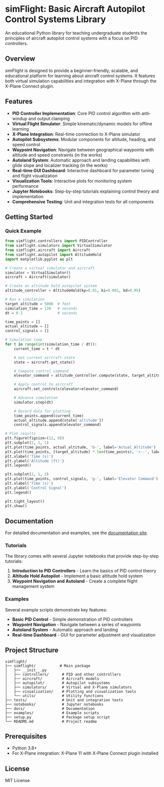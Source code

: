 # simFlight: Basic Aircraft Autopilot Control Systems Library

An educational Python library for teaching undergraduate students the principles of aircraft autopilot control systems with a focus on PID controllers.

## Overview

simFlight is designed to provide a beginner-friendly, scalable, and educational platform for learning about aircraft control systems. It features both virtual simulation capabilities and integration with X-Plane through the X-Plane Connect plugin.

## Features

- **PID Controller Implementation**: Core PID control algorithm with anti-windup and output clamping
- **Virtual Flight Simulator**: Simple kinematic/dynamic models for offline learning
- **X-Plane Integration**: Real-time connection to X-Plane simulator
- **Autopilot Subsystems**: Modular components for altitude, heading, and speed control
- **Waypoint Navigation**: Navigate between geographical waypoints with altitude and speed constraints (in the works)
- **Autoland System**: Automatic approach and landing capabilities with glide slope and localizer tracking (in the works)
- **Real-time GUI Dashboard**: Interactive dashboard for parameter tuning and flight visualization
- **Visualization Tools**: Interactive plots for monitoring system performance
- **Jupyter Notebooks**: Step-by-step tutorials explaining control theory and implementation
- **Comprehensive Testing**: Unit and integration tests for all components

## Getting Started

### Quick Example

```python
from simflight.controllers import PIDController
from simflight.simulators import VirtualSimulator
from simflight.aircraft import Aircraft
from simflight.autopilot import AltitudeHold
import matplotlib.pyplot as plt

# Create a virtual simulator and aircraft
simulator = VirtualSimulator()
aircraft = Aircraft(simulator)

# Create an altitude hold autopilot system
altitude_controller = AltitudeHold(kp=0.01, ki=0.001, kd=0.05)

# Run a simulation
target_altitude = 5000  # feet
simulation_time = 120   # seconds
dt = 0.1                # seconds

time_points = []
actual_altitude = []
control_signals = []

# Simulation loop
for t in range(int(simulation_time / dt)):
    current_time = t * dt

    # Get current aircraft state
    state = aircraft.get_state()

    # Compute control command
    elevator_command = altitude_controller.compute(state, target_altitude)

    # Apply control to aircraft
    aircraft.set_controls(elevator=elevator_command)

    # Advance simulation
    simulator.step(dt)

    # Record data for plotting
    time_points.append(current_time)
    actual_altitude.append(state['altitude'])
    control_signals.append(elevator_command)

# Plot results
plt.figure(figsize=(12, 8))
plt.subplot(2, 1, 1)
plt.plot(time_points, actual_altitude, 'b-', label='Actual Altitude')
plt.plot(time_points, [target_altitude] * len(time_points), 'r--', label='Target Altitude')
plt.xlabel('Time (s)')
plt.ylabel('Altitude (ft)')
plt.legend()

plt.subplot(2, 1, 2)
plt.plot(time_points, control_signals, 'g-', label='Elevator Command')
plt.xlabel('Time (s)')
plt.ylabel('Control Signal')
plt.legend()

plt.tight_layout()
plt.show()
```

## Documentation

For detailed documentation and examples, see the [documentation site](https://simflight.readthedocs.io).

### Tutorials

The library comes with several Jupyter notebooks that provide step-by-step tutorials:

1. **Introduction to PID Controllers** - Learn the basics of PID control theory
2. **Altitude Hold Autopilot** - Implement a basic altitude hold system
3. **Waypoint Navigation and Autoland** - Create a complete flight management system

### Examples

Several example scripts demonstrate key features:

- **Basic PID Control** - Simple demonstration of PID controllers
- **Waypoint Navigation** - Navigate between a series of waypoints
- **Autoland System** - Automatic approach and landing
- **Real-time Dashboard** - GUI for parameter adjustment and visualization

## Project Structure

```
simflight/
├── simflight/           # Main package
│   ├── __init__.py
│   ├── controllers/      # PID and other controllers
│   ├── aircraft/         # Aircraft models
│   ├── autopilot/        # Autopilot subsystems
│   ├── simulators/       # Virtual and X-Plane simulators
│   ├── visualization/    # Plotting and visualization tools
│   └── utils/            # Utility functions
├── tests/                # Unit and integration tests
├── notebooks/            # Jupyter notebooks
├── docs/                 # Documentation
├── examples/             # Example scripts
├── setup.py              # Package setup script
└── README.md             # Project readme
```

## Prerequisites

- Python 3.8+
- For X-Plane integration: X-Plane 11 with X-Plane Connect plugin installed

## License

MIT License
